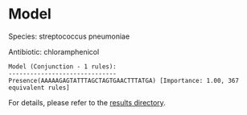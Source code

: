 
# Model

Species: streptococcus pneumoniae

Antibiotic: chloramphenicol

```
Model (Conjunction - 1 rules):
------------------------------
Presence(AAAAAGAGTATTTAGCTAGTGAACTTTATGA) [Importance: 1.00, 367 equivalent rules]

```

For details, please refer to the [results directory](../../../../../results/scm_b/streptococcus%20pneumoniae/chloramphenicol/repeat_7/).

